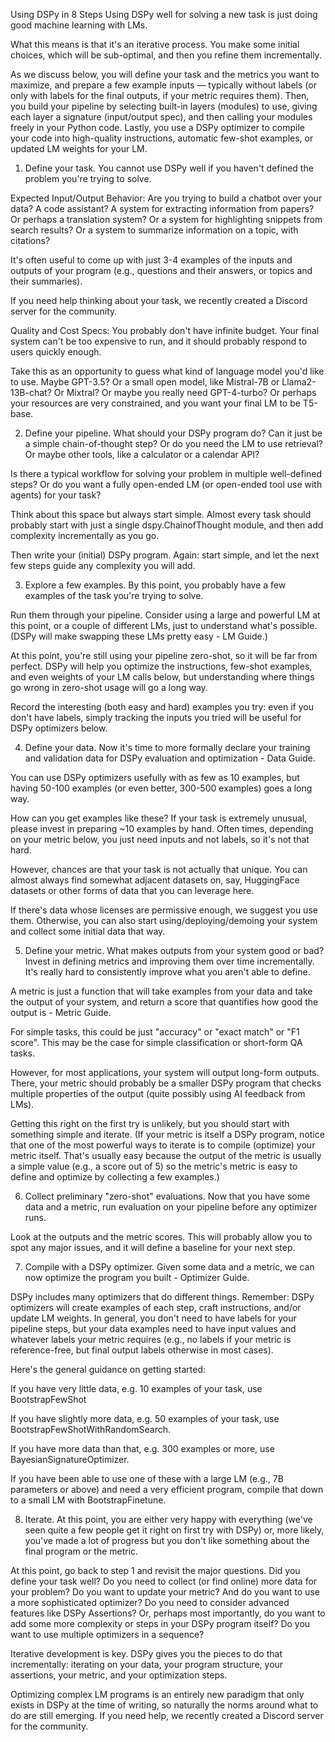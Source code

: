 Using DSPy in 8 Steps
Using DSPy well for solving a new task is just doing good machine learning with LMs.

What this means is that it's an iterative process. You make some initial choices, which will be sub-optimal, and then you refine them incrementally.

As we discuss below, you will define your task and the metrics you want to maximize, and prepare a few example inputs — typically without labels (or only with labels for the final outputs, if your metric requires them). Then, you build your pipeline by selecting built-in layers (modules) to use, giving each layer a signature (input/output spec), and then calling your modules freely in your Python code. Lastly, you use a DSPy optimizer to compile your code into high-quality instructions, automatic few-shot examples, or updated LM weights for your LM.

1) Define your task.
You cannot use DSPy well if you haven't defined the problem you're trying to solve.

Expected Input/Output Behavior: Are you trying to build a chatbot over your data? A code assistant? A system for extracting information from papers? Or perhaps a translation system? Or a system for highlighting snippets from search results? Or a system to summarize information on a topic, with citations?

It's often useful to come up with just 3-4 examples of the inputs and outputs of your program (e.g., questions and their answers, or topics and their summaries).

If you need help thinking about your task, we recently created a Discord server for the community.

Quality and Cost Specs: You probably don't have infinite budget. Your final system can't be too expensive to run, and it should probably respond to users quickly enough.

Take this as an opportunity to guess what kind of language model you'd like to use. Maybe GPT-3.5? Or a small open model, like Mistral-7B or Llama2-13B-chat? Or Mixtral? Or maybe you really need GPT-4-turbo? Or perhaps your resources are very constrained, and you want your final LM to be T5-base.

2) Define your pipeline.
What should your DSPy program do? Can it just be a simple chain-of-thought step? Or do you need the LM to use retrieval? Or maybe other tools, like a calculator or a calendar API?

Is there a typical workflow for solving your problem in multiple well-defined steps? Or do you want a fully open-ended LM (or open-ended tool use with agents) for your task?

Think about this space but always start simple. Almost every task should probably start with just a single dspy.ChainofThought module, and then add complexity incrementally as you go.

Then write your (initial) DSPy program. Again: start simple, and let the next few steps guide any complexity you will add.

3) Explore a few examples.
By this point, you probably have a few examples of the task you're trying to solve.

Run them through your pipeline. Consider using a large and powerful LM at this point, or a couple of different LMs, just to understand what's possible. (DSPy will make swapping these LMs pretty easy - LM Guide.)

At this point, you're still using your pipeline zero-shot, so it will be far from perfect. DSPy will help you optimize the instructions, few-shot examples, and even weights of your LM calls below, but understanding where things go wrong in zero-shot usage will go a long way.

Record the interesting (both easy and hard) examples you try: even if you don't have labels, simply tracking the inputs you tried will be useful for DSPy optimizers below.

4) Define your data.
Now it's time to more formally declare your training and validation data for DSPy evaluation and optimization - Data Guide.

You can use DSPy optimizers usefully with as few as 10 examples, but having 50-100 examples (or even better, 300-500 examples) goes a long way.

How can you get examples like these? If your task is extremely unusual, please invest in preparing ~10 examples by hand. Often times, depending on your metric below, you just need inputs and not labels, so it's not that hard.

However, chances are that your task is not actually that unique. You can almost always find somewhat adjacent datasets on, say, HuggingFace datasets or other forms of data that you can leverage here.

If there's data whose licenses are permissive enough, we suggest you use them. Otherwise, you can also start using/deploying/demoing your system and collect some initial data that way.

5) Define your metric.
What makes outputs from your system good or bad? Invest in defining metrics and improving them over time incrementally. It's really hard to consistently improve what you aren't able to define.

A metric is just a function that will take examples from your data and take the output of your system, and return a score that quantifies how good the output is - Metric Guide.

For simple tasks, this could be just "accuracy" or "exact match" or "F1 score". This may be the case for simple classification or short-form QA tasks.

However, for most applications, your system will output long-form outputs. There, your metric should probably be a smaller DSPy program that checks multiple properties of the output (quite possibly using AI feedback from LMs).

Getting this right on the first try is unlikely, but you should start with something simple and iterate. (If your metric is itself a DSPy program, notice that one of the most powerful ways to iterate is to compile (optimize) your metric itself. That's usually easy because the output of the metric is usually a simple value (e.g., a score out of 5) so the metric's metric is easy to define and optimize by collecting a few examples.)

6) Collect preliminary "zero-shot" evaluations.
Now that you have some data and a metric, run evaluation on your pipeline before any optimizer runs.

Look at the outputs and the metric scores. This will probably allow you to spot any major issues, and it will define a baseline for your next step.

7) Compile with a DSPy optimizer.
Given some data and a metric, we can now optimize the program you built - Optimizer Guide.

DSPy includes many optimizers that do different things. Remember: DSPy optimizers will create examples of each step, craft instructions, and/or update LM weights. In general, you don't need to have labels for your pipeline steps, but your data examples need to have input values and whatever labels your metric requires (e.g., no labels if your metric is reference-free, but final output labels otherwise in most cases).

Here's the general guidance on getting started:

If you have very little data, e.g. 10 examples of your task, use BootstrapFewShot

If you have slightly more data, e.g. 50 examples of your task, use BootstrapFewShotWithRandomSearch.

If you have more data than that, e.g. 300 examples or more, use BayesianSignatureOptimizer.

If you have been able to use one of these with a large LM (e.g., 7B parameters or above) and need a very efficient program, compile that down to a small LM with BootstrapFinetune.

8) Iterate.
At this point, you are either very happy with everything (we've seen quite a few people get it right on first try with DSPy) or, more likely, you've made a lot of progress but you don't like something about the final program or the metric.

At this point, go back to step 1 and revisit the major questions. Did you define your task well? Do you need to collect (or find online) more data for your problem? Do you want to update your metric? And do you want to use a more sophisticated optimizer? Do you need to consider advanced features like DSPy Assertions? Or, perhaps most importantly, do you want to add some more complexity or steps in your DSPy program itself? Do you want to use multiple optimizers in a sequence?

Iterative development is key. DSPy gives you the pieces to do that incrementally: iterating on your data, your program structure, your assertions, your metric, and your optimization steps.

Optimizing complex LM programs is an entirely new paradigm that only exists in DSPy at the time of writing, so naturally the norms around what to do are still emerging. If you need help, we recently created a Discord server for the community.